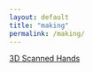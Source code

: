```yaml
---
layout: default
title: "making"
permalink: /making/
---
```



[3D Scanned Hands](https://benjiaa.github.io/2021/08/26/3D-scanned-hands.html)
